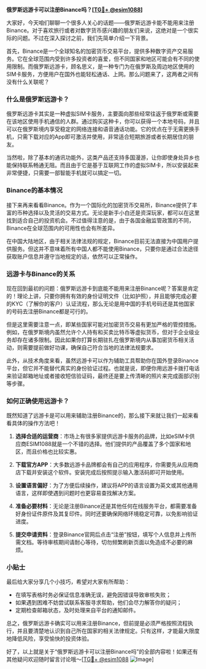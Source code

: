 **俄罗斯远游卡可以注册Binance吗？[[TG💪+ @esim1088](https://t.me/s/esim1088)]**

大家好，今天咱们聊聊一个很多人关心的话题——俄罗斯远游卡能不能用来注册Binance。对于喜欢旅行或者对数字货币感兴趣的朋友们来说，这绝对是一个很实际的问题。不过在深入探讨之前，我们先简单介绍一下背景。

首先，Binance是一个全球知名的加密货币交易平台，提供多种数字资产交易服务。它在全球范围内受到许多投资者的喜爱，但不同国家和地区可能会有不同的使用限制。而俄罗斯远游卡，顾名思义，是一种专门为在俄罗斯及周边地区使用的SIM卡服务，方便用户在国外也能轻松通话、上网。那么问题来了，这两者之间有没有什么关联呢？

### 什么是俄罗斯远游卡？

俄罗斯远游卡其实是一种虚拟SIM卡服务，主要面向那些经常往返于俄罗斯或需要在该地区使用手机通信的人群。通过购买这种卡，你可以获得一个本地号码，并且可以在俄罗斯境内享受稳定的网络连接和语音通话功能。它的优点在于无需更换手机，只需下载对应的App即可激活并使用，非常适合短期旅游或者长期居住的朋友。

当然啦，除了基本的通讯功能外，这类产品还支持多国漫游，让你即使身处异乡也能保持联系畅通无阻。而且由于它是基于互联网工作的虚拟SIM卡，所以安装起来非常便捷，只需要一部智能手机就可以搞定一切。

### Binance的基本情况

接下来再来看看Binance。作为一个国际化的加密货币交易所，Binance提供了丰富的币种选择以及灵活的交易方式。无论是新手小白还是资深玩家，都可以在这里找到适合自己的投资机会。不过值得注意的是，由于各国金融监管政策的不同，Binance在全球范围内的可用性也会有所差异。

在中国大陆地区，由于相关法律法规的规定，Binance目前无法直接为中国用户提供服务。但这并不意味着所有中国人都不能使用Binance，只要你是通过合法途径获取账户信息并遵守当地规定的话，依然可以正常操作。

### 远游卡与Binance的关系

现在回到最初的问题：俄罗斯远游卡到底能不能用来注册Binance呢？答案是肯定的！理论上讲，只要你拥有有效的身份证明文件（比如护照），并且能够完成必要的KYC（了解你的客户）认证流程，那么无论是用中国的手机号码还是其他国家的号码去注册Binance都是可行的。

但是这里需要注意一点，即某些国家可能对加密货币交易有更加严格的管控措施。例如，在俄罗斯境内虽然允许个人持有和买卖比特币等虚拟货币，但对于企业级业务却存在诸多限制。因此如果你打算长期驻扎在俄罗斯境内从事加密货币相关活动，则需要提前做好功课，确保自己符合当地的法律法规要求。

此外，从技术角度来看，虽然远游卡可以作为辅助工具帮助你在国外登录Binance平台，但它并不能替代真实的身份验证过程。也就是说，即便你用远游卡拨打电话来验证邮箱地址或者接收短信验证码，最终还是要上传清晰的照片来完成面部识别等步骤。

### 如何正确使用远游卡？

既然知道了远游卡是可以用来辅助注册Binance的，那么接下来就让我们一起来看看具体的操作方法吧！

1. **选择合适的运营商**：市场上有很多家提供远游卡服务的品牌，比如eSIM卡供应商ESIM1088就是一个不错的选择。他们提供的产品覆盖了多个国家和地区，而且价格也比较实惠。
   
2. **下载官方APP**：大多数远游卡品牌都会有自己的应用程序，你需要先从应用商店下载并安装这个软件。安装完成后按照提示输入激活码即可开始使用。

3. **设置语言偏好**：为了方便后续操作，建议将APP的语言设置为英文或其他通用语言，这样即使遇到问题时也更容易查找解决方案。

4. **准备必要材料**：无论是注册Binance还是其他任何在线服务平台，都需要准备好身份证件原件及其复印件。同时还要确保网络环境稳定可靠，以免影响验证进度。

5. **提交申请资料**：登录Binance官网后点击“注册”按钮，填写个人信息并上传所需文档。等待审核期间请耐心等待，切勿频繁刷新页面以免造成不必要的麻烦。

### 小贴士

最后给大家分享几个小技巧，希望对大家有所帮助：
- 在填写表格时务必保证信息准确无误，避免因错误导致审核失败；
- 如果遇到困难不妨尝试联系客服寻求帮助，他们会尽力解答你的疑问；
- 定期检查邮箱状态，及时处理来自平台的通知邮件。

总之，俄罗斯远游卡确实可以用来注册Binance，但前提是必须严格按照流程执行，并且要清楚地认识到自己所在国家的相关法律规定。只有这样，才能最大限度地降低风险，享受愉快的投资体验。

好了，以上就是关于“俄罗斯远游卡可以注册Binance吗”的全部内容啦！如果还有其他疑问欢迎随时留言讨论哦～[[TG💪+ @esim1088](https://t.me/s/esim1088) ![Image](https://i.postimg.cc/4NQfJmqS/Snipaste-2025-05-13-00-14-12.png)]